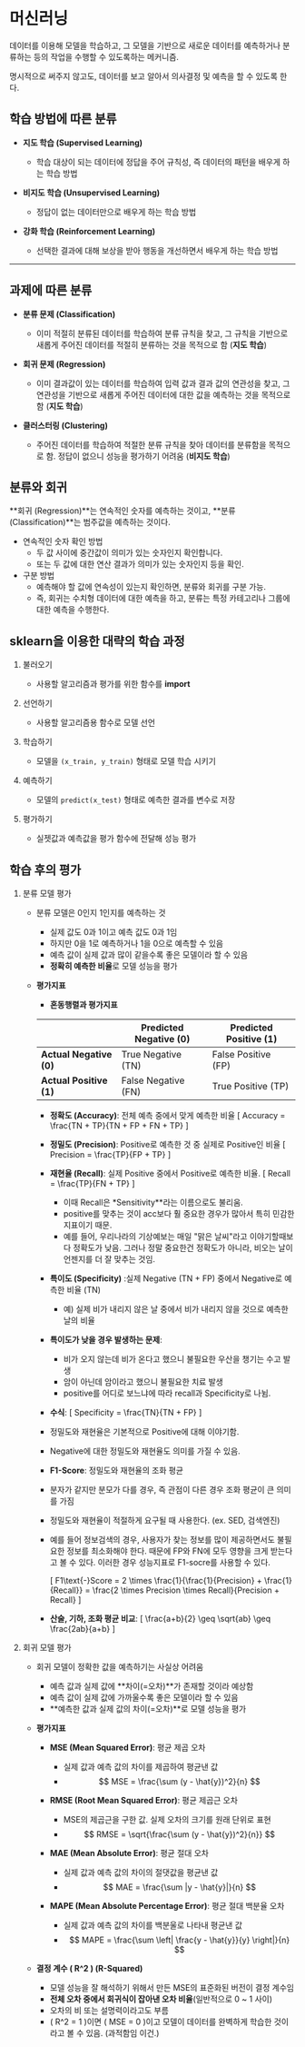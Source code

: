 # 머신러닝
데이터를 이용해 모델을 학습하고, 그 모델을 기반으로 새로운 데이터를 예측하거나 분류하는 등의 작업을 수행할 수 있도록하는 메커니즘.

명시적으로 써주지 않고도, 데이터를 보고 알아서 의사결정 및 예측을 할 수 있도록 한다.

## 학습 방법에 따른 분류

- **지도 학습 (Supervised Learning)**
  - 학습 대상이 되는 데이터에 정답을 주어 규칙성, 즉 데이터의 패턴을 배우게 하는 학습 방법

- **비지도 학습 (Unsupervised Learning)**
  - 정답이 없는 데이터만으로 배우게 하는 학습 방법

- **강화 학습 (Reinforcement Learning)**
  - 선택한 결과에 대해 보상을 받아 행동을 개선하면서 배우게 하는 학습 방법

---

## 과제에 따른 분류

- **분류 문제 (Classification)**
  - 이미 적절히 분류된 데이터를 학습하여 분류 규칙을 찾고, 그 규칙을 기반으로 새롭게 주어진 데이터를 적절히 분류하는 것을 목적으로 함 (**지도 학습**)

- **회귀 문제 (Regression)**
  - 이미 결과값이 있는 데이터를 학습하여 입력 값과 결과 값의 연관성을 찾고, 그 연관성을 기반으로 새롭게 주어진 데이터에 대한 값을 예측하는 것을 목적으로 함 (**지도 학습**)

- **클러스터링 (Clustering)**
  - 주어진 데이터를 학습하여 적절한 분류 규칙을 찾아 데이터를 분류함을 목적으로 함. 정답이 없으니 성능을 평가하기 어려움 (**비지도 학습**)


## 분류와 회귀

**회귀 (Regression)**는 연속적인 숫자를 예측하는 것이고, **분류 (Classification)**는 범주값을 예측하는 것이다.

- 연속적인 숫자 확인 방법
    -   두 값 사이에 중간값이 의미가 있는 숫자인지 확인합니다.
    -   또는 두 값에 대한 연산 결과가 의미가 있는 숫자인지 등을 확인.
- 구분 방법
    -   예측해야 할 값에 연속성이 있는지 확인하면, 분류와 회귀를 구분 가능.
    -   즉, 회귀는 수치형 데이터에 대한 예측을 하고, 분류는 특정 카테고리나 그룹에 대한 예측을 수행한다.

## sklearn을 이용한 대략의 학습 과정
1. 불러오기
    - 사용할 알고리즘과 평가를 위한 함수를 **import**

2. 선언하기
    - 사용할 알고리즘용 함수로 모델 선언

3. 학습하기
    - 모델을 `(x_train, y_train)` 형태로 모델 학습 시키기

4. 예측하기
    - 모델의 `predict(x_test)` 형태로 예측한 결과를 변수로 저장

5. 평가하기
    - 실젯값과 예측값을 평가 함수에 전달해 성능 평가


## 학습 후의 평가
1. 분류 모델 평가
    - 분류 모델은 0인지 1인지를 예측하는 것
      - 실제 값도 0과 1이고 예측 값도 0과 1임
      - 하지만 0을 1로 예측하거나 1을 0으로 예측할 수 있음
      - 예측 값이 실제 값과 많이 같을수록 좋은 모델이라 할 수 있음
      - **정확히 예측한 비율**로 모델 성능을 평가
    - **평가지표**
        - **혼동행렬과 평가지표**

        |               | Predicted Negative (0) | Predicted Positive (1) |
        |---------------|-------------------------|-------------------------|
        | **Actual Negative (0)** | True Negative (TN)       | False Positive (FP)      |
        | **Actual Positive (1)** | False Negative (FN)      | True Positive (TP)       |

        - **정확도 (Accuracy)**: 전체 예측 중에서 맞게 예측한 비율
          \[
          Accuracy = \frac{TN + TP}{TN + FP + FN + TP}
          \]

        - **정밀도 (Precision)**: Positive로 예측한 것 중 실제로 Positive인 비율
          \[
          Precision = \frac{TP}{FP + TP}
          \]

        - **재현율 (Recall)**: 실제 Positive 중에서 Positive로 예측한 비율.
          \[
          Recall = \frac{TP}{FN + TP}
          \]
            - 이때 Recall은 *Sensitivity**라는 이름으로도 불리움.
            - positive를 맞추는 것이 acc보다 훨 중요한 경우가 많아서 특히 민감한 지표이기 때문.
            - 예를 들어, 우리나라의 기상예보는 매일 "맑은 날씨"라고 이야기할때보다 정확도가 낮음.
                그러나 정말 중요한건 정확도가 아니라, 비오는 날이 언젠지를 더 잘 맞추는 것임.
        - **특이도 (Specificity)** :실제 Negative (TN + FP) 중에서 Negative로 예측한 비율 (TN)
          - 예) 실제 비가 내리지 않은 날 중에서 비가 내리지 않을 것으로 예측한 날의 비율

        - **특이도가 낮을 경우 발생하는 문제**:
          - 비가 오지 않는데 비가 온다고 했으니 불필요한 우산을 챙기는 수고 발생
          - 암이 아닌데 암이라고 했으니 불필요한 치료 발생
          - positive를 어디로 보느냐에 따라 recall과 Specificity로 나뉨.
        - **수식**:
          \[
          Specificity = \frac{TN}{TN + FP}
          \]
        
        - 정밀도와 재현율은 기본적으로 Positive에 대해 이야기함.
        - Negative에 대한 정밀도와 재현율도 의미를 가질 수 있음.

        - **F1-Score**: 정밀도와 재현율의 조화 평균
        - 분자가 같지만 분모가 다를 경우, 즉 관점이 다른 경우 조화 평균이 큰 의미를 가짐
        - 정밀도와 재현율이 적절하게 요구될 때 사용한다. (ex. SED, 검색엔진)
        - 예를 들어 정보검색의 경우, 사용자가 찾는 정보를 많이 제공하면서도 불필요한 정보를 최소화해야 한다. 때문에 FP와 FN에 모두 영향을 크게 받는다고 볼 수 있다. 이러한 경우 성능지표로 F1-socre를 사용할 수 있다.

          \[
          F1\text{-}Score = 2 \times \frac{1}{\frac{1}{Precision} + \frac{1}{Recall}} = \frac{2 \times Precision \times Recall}{Precision + Recall}
          \]

        - **산술, 기하, 조화 평균 비교**:
          \[
          \frac{a+b}{2} \geq \sqrt{ab} \geq \frac{2ab}{a+b}
          \]



2. 회귀 모델 평가
    - 회귀 모델이 정확한 값을 예측하기는 사실상 어려움
      - 예측 값과 실제 값에 **차이(=오차)**가 존재할 것이라 예상함
      - 예측 값이 실제 값에 가까울수록 좋은 모델이라 할 수 있음
      - **예측한 값과 실제 값의 차이(=오차)**로 모델 성능을 평가
    - **평가지표**

        - **MSE (Mean Squared Error)**: 평균 제곱 오차
          - 실제 값과 예측 값의 차이를 제곱하여 평균낸 값
          - $$ MSE = \frac{\sum (y - \hat{y})^2}{n} $$

        - **RMSE (Root Mean Squared Error)**: 평균 제곱근 오차
          - MSE의 제곱근을 구한 값. 실제 오차의 크기를 원래 단위로 표현
          - $$ RMSE = \sqrt{\frac{\sum (y - \hat{y})^2}{n}} $$

        - **MAE (Mean Absolute Error)**: 평균 절대 오차
          - 실제 값과 예측 값의 차이의 절댓값을 평균낸 값
          - $$ MAE = \frac{\sum |y - \hat{y}|}{n} $$

        - **MAPE (Mean Absolute Percentage Error)**: 평균 절대 백분율 오차
          - 실제 값과 예측 값의 차이를 백분울로 나타내 평균낸 값
          - $$ MAPE = \frac{\sum \left| \frac{y - \hat{y}}{y} \right|}{n} $$

    - **결정 계수 \( R^2 \) (R-Squared)**
        - 모델 성능을 잘 해석하기 위해서 만든 MSE의 표준화된 버전이 결정 계수임
        - **전체 오차 중에서 회귀식이 잡아낸 오차 비율**(일반적으로 0 ~ 1 사이)
        - 오차의 비 또는 설명력이라고도 부름
        - \( R^2 = 1 \)이면 \( MSE = 0 \)이고 모델이 데이터를 완벽하게 학습한 것이라고 볼 수 있음. (과적함임 이건.)


